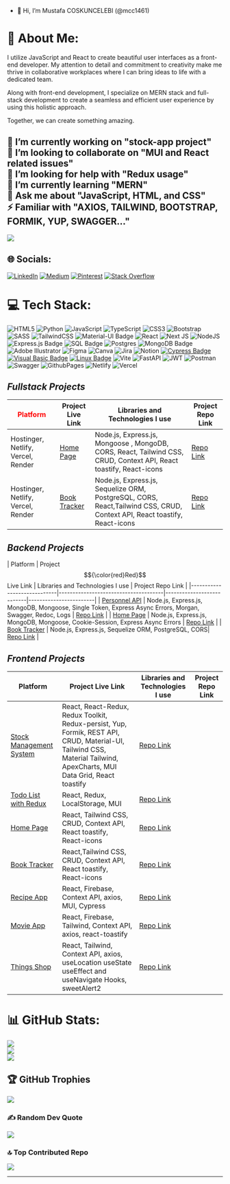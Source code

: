 - 👋 Hi, I’m Mustafa COSKUNCELEBI (@mcc1461)
  
# 💫 About Me:

I utilize JavaScript and React to create beautiful user interfaces as a front-end developer. My attention to detail and commitment to creativity make me thrive in collaborative workplaces where I can bring ideas to life with a dedicated team.

Along with front-end development, I specialize on MERN stack and full-stack development to create a seamless and efficient user experience by using this holistic approach.

Together, we can create something amazing.

🔭 I’m currently working on "stock-app project"<br>👯 I’m looking to collaborate on "MUI and React related issues"<br>🤝 I’m looking for help with "Redux usage"<br>🌱 I’m currently learning "MERN"<br>💬 Ask me about "JavaScript, HTML, and CSS"<br>⚡ Familiar with "AXIOS, TAILWIND, BOOTSTRAP, FORMIK, YUP, SWAGGER..."
---
[![](https://visitcount.itsvg.in/api?id=mcc1461&icon=0&color=0)](https://visitcount.itsvg.in)
## 🌐 Socials:
[![LinkedIn](https://img.shields.io/badge/LinkedIn-%230077B5.svg?logo=linkedin&logoColor=white)](https://linkedin.com/in/mcoskuncelebi) [![Medium](https://img.shields.io/badge/Medium-12100E?logo=medium&logoColor=white)](https://medium.com/@@mcc1461a) [![Pinterest](https://img.shields.io/badge/Pinterest-%23E60023.svg?logo=Pinterest&logoColor=white)](https://pinterest.com/mcc1461a) [![Stack Overflow](https://img.shields.io/badge/-Stackoverflow-FE7A16?logo=stack-overflow&logoColor=white)](https://stackoverflow.com/users/mcc1461) 

# 💻 Tech Stack:
![HTML5](https://img.shields.io/badge/html5-%23E34F26.svg?style=for-the-badge&logo=html5&logoColor=white) ![Python](https://img.shields.io/badge/python-3670A0?style=for-the-badge&logo=python&logoColor=ffdd54) 
![JavaScript](https://img.shields.io/badge/javascript-%23323330.svg?style=for-the-badge&logo=javascript&logoColor=%23F7DF1E) 
![TypeScript](https://img.shields.io/badge/typescript-%23007ACC.svg?style=for-the-badge&logo=typescript&logoColor=white) ![CSS3](https://img.shields.io/badge/css3-%231572B6.svg?style=for-the-badge&logo=css3&logoColor=white) 
![Bootstrap](https://img.shields.io/badge/bootstrap-%238511FA.svg?style=for-the-badge&logo=bootstrap&logoColor=white) 
![SASS](https://img.shields.io/badge/SASS-hotpink.svg?style=for-the-badge&logo=SASS&logoColor=white) 
![TailwindCSS](https://img.shields.io/badge/tailwindcss-%2338B2AC.svg?style=for-the-badge&logo=tailwind-css&logoColor=white) 
![Material-UI Badge](https://img.shields.io/badge/material_ui-%23FED794.svg?style=for-the-badge&logo=material-ui&logoColor=white)
![React](https://img.shields.io/badge/react-%2320232a.svg?style=for-the-badge&logo=react&logoColor=%2361DAFB) 
![Next JS](https://img.shields.io/badge/Next-black?style=for-the-badge&logo=next.js&logoColor=white) 
![NodeJS](https://img.shields.io/badge/node.js-6DA55F?style=for-the-badge&logo=node.js&logoColor=white) 
![Express.js Badge](https://img.shields.io/badge/Express.js-%23FED794.svg?style=for-the-badge)
![SQL Badge](https://img.shields.io/badge/SQL-%23FED794.svg?style=for-the-badge&logo=sql&logoColor=white)
![Postgres](https://img.shields.io/badge/postgres-%23316192.svg?style=for-the-badge&logo=postgresql&logoColor=white) 
![MongoDB Badge](https://img.shields.io/badge/MongoDB-%23FED794.svg?style=for-the-badge&logo=mongodb&logoColor=white)
![Adobe Illustrator](https://img.shields.io/badge/adobe%20illustrator-%23FF9A00.svg?style=for-the-badge&logo=adobe%20illustrator&logoColor=white) 
![Figma](https://img.shields.io/badge/figma-%23F24E1E.svg?style=for-the-badge&logo=figma&logoColor=white) ![Canva](https://img.shields.io/badge/Canva-%2300C4CC.svg?style=for-the-badge&logo=Canva&logoColor=white) 
![Jira](https://img.shields.io/badge/jira-%230A0FFF.svg?style=for-the-badge&logo=jira&logoColor=white) 
![Notion](https://img.shields.io/badge/Notion-%23000000.svg?style=for-the-badge&logo=notion&logoColor=white) 
[![Cypress Badge](https://img.shields.io/badge/cypress-%23FED794.svg?style=for-the-badge&logo=cypress&logoColor=white)](https://your-cypress-link-here)
[![Visual Basic Badge](https://img.shields.io/badge/Visual_Basic-%23FED794.svg?style=for-the-badge&logo=visual-studio&logoColor=white)](https://your-visual-basic-link-here)
[![Linux Badge](https://img.shields.io/badge/linux-%23FED794.svg?style=for-the-badge&logo=linux&logoColor=white)](https://your-linux-link-here)
![Vite](https://img.shields.io/badge/vite-%23646CFF.svg?style=for-the-badge&logo=vite&logoColor=white) 
![FastAPI](https://img.shields.io/badge/FastAPI-005571?style=for-the-badge&logo=fastapi) 
![JWT](https://img.shields.io/badge/JWT-black?style=for-the-badge&logo=JSON%20web%20tokens) 
![Postman](https://img.shields.io/badge/Postman-FF6C37?style=for-the-badge&logo=postman&logoColor=white) 
![Swagger](https://img.shields.io/badge/-Swagger-%23Clojure?style=for-the-badge&logo=swagger&logoColor=white)
![GithubPages](https://img.shields.io/badge/github%20pages-121013?style=for-the-badge&logo=github&logoColor=white) 
![Netlify](https://img.shields.io/badge/netlify-%23000000.svg?style=for-the-badge&logo=netlify&logoColor=#00C7B7) 
![Vercel](https://img.shields.io/badge/vercel-%23000000.svg?style=for-the-badge&logo=vercel&logoColor=white) 


## ***Fullstack Projects***
|**<span style="color: red;">Platform</span>**        |  Project Live Link                | Libraries and Technologies I use      | Project Repo Link         |
|-----------------------------|--------------------------------------|---------------------------|------------------------|
| Hostinger, Netlify, Vercel, Render | [Home Page](https://home-page-mcc1461.netlify.app/) | Node.js, Express.js, Mongoose , MongoDB, CORS, React, Tailwind CSS, CRUD, Context API, React toastify, React-icons | [Repo Link](https://github.com/mcc1461/Home-backend)   |
|Hostinger, Netlify, Vercel, Render | [Book Tracker](https://book-tracker-frontend-mcc1461.vercel.app/) | Node.js, Express.js, Sequelize ORM, PostgreSQL, CORS, React,Tailwind CSS, CRUD, Context API, React toastify, React-icons | [Repo Link](https://github.com/mcc1461/bookTracker-Backend)   |


## ***Backend Projects***
| Platform       |  Project 
$${\color{red}Red}$$ Live Link                | Libraries and Technologies I use      | Project Repo Link         |
|-----------------------------|--------------------------------------|---------------------------|------------------------|
| [Personnel API]() | Node.js, Express.js, MongoDB, Mongoose, Single Token, Express Async Errors, Morgan, Swagger, Redoc, Logs | [Repo Link](https://github.com/mcc1461/personnelAPI)   |
| [Home Page](https://home-backend-mcc1461.onrender.com) | Node.js, Express.js, MongoDB, Mongoose, Cookie-Session, Express Async Errors | [Repo Link](https://github.com/mcc1461/Home-backend)   |
| [Book Tracker](https://booktracker-mcc1461.onrender.com/) | Node.js, Express.js, Sequelize ORM, PostgreSQL, CORS| [Repo Link](https://github.com/mcc1461/bookTracker-Backend)   |


## ***Frontend Projects***

| Platform       |  Project Live Link                | Libraries and Technologies I use      | Project Repo Link         |
|-----------------------------|--------------------------------------|---------------------------|------------------------|
| [Stock Management System](https://stock-management-system-mcc1461.netlify.app/) | React, React-Redux, Redux Toolkit, Redux-persist, Yup, Formik, REST API, CRUD, Material-UI, Tailwind CSS, Material Tailwind, ApexCharts, MUI Data Grid, React toastify | [Repo Link](https://github.com/mcc1461/Stock-Management-System)   |
| [Todo List with Redux](https://todo-redux-mcc1461.netlify.app/) | React, Redux, LocalStorage, MUI | [Repo Link](https://github.com/esmaaksoy/TodoList-with-Redux)   |
| [Home Page](https://home-page-mcc1461.netlify.app/) |  React, Tailwind CSS, CRUD, Context API, React toastify, React-icons | [Repo Link](https://github.com/mcc1461/home-frontend)   |
| [Book Tracker](https://book-tracker-frontend-mcc1461.vercel.app/) | React,Tailwind CSS, CRUD, Context API, React toastify, React-icons | [Repo Link](https://github.com/mcc1461/bookTracker-frontend)   |
| [Recipe App](https://recipe-app-mcc1461.netlify.app/) |  React, Firebase, Context API, axios, MUI, Cypress | [Repo Link](https://github.com/mcc1461/Recipe-App)   |
| [Movie App](https://movie-app-mcc1461.netlify.app/) | React, Firebase, Tailwind, Context API, axios, react-toastify | [Repo Link](https://github.com/mcc1461/Movie-App)   |
| [Things Shop](https://things-shop-mcc1461.netlify.app/) | React, Tailwind, Context API, axios, useLocation useState useEffect and useNavigate Hooks, sweetAlert2 | [Repo Link](https://github.com/mcc1461/Things-Shop)   |

# 📊 GitHub Stats:
![](https://github-readme-stats.vercel.app/api?username=mcc1461&theme=dark&hide_border=false&include_all_commits=false&count_private=false)<br/>
![](https://github-readme-streak-stats.herokuapp.com/?user=mcc1461&theme=dark&hide_border=false)<br/>
![](https://github-readme-stats.vercel.app/api/top-langs/?username=mcc1461&theme=dark&hide_border=false&include_all_commits=false&count_private=false&layout=compact)

## 🏆 GitHub Trophies
![](https://github-profile-trophy.vercel.app/?username=mcc1461&theme=radical&no-frame=false&no-bg=true&margin-w=4)

### ✍️ Random Dev Quote
![](https://quotes-github-readme.vercel.app/api?type=horizontal&theme=radical)

### 🔝 Top Contributed Repo
![](https://github-contributor-stats.vercel.app/api?username=mcc1461&limit=5&theme=dark&combine_all_yearly_contributions=true)

---

<!-- Proudly created with GPRM ( https://gprm.itsvg.in ) -->
